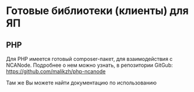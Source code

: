 # Готовые библиотеки (клиенты) для ЯП

## PHP

Для PHP имеется готовый composer-пакет, для взаимодействия с NCANode.
Подробнее о нем можно узнать, в репозитории GitGub:
https://github.com/malikzh/php-ncanode

Там же Вы можете найти документацию по использованию